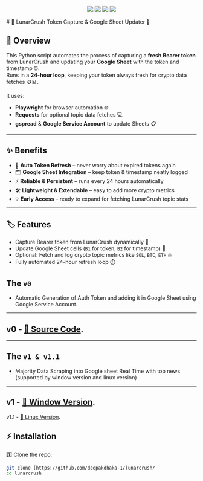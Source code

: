 <p align="center">
  <img src="https://img.shields.io/badge/Python-3.10-blue?logo=python&logoColor=white" />
  <img src="https://img.shields.io/badge/Lunar-crush-purple" />
  <img src="https://img.shields.io/badge/Google-SheetAutomation-17A2B8?logo=gnometerminal&logoColor=white" />
  <img src="https://img.shields.io/badge/Status-Active-brightgreen" />
</p>
# 🚀 LunarCrush Token Capture & Google Sheet Updater 💎

## 🌟 Overview
This Python script automates the process of capturing a **fresh Bearer token** from LunarCrush and updating your **Google Sheet** with the token and timestamp ⏰.  
Runs in a **24-hour loop**, keeping your token always fresh for crypto data fetches 🪙📊.

It uses:  
- **Playwright** for browser automation 🌐  
- **Requests** for optional topic data fetches 💻  
- **gspread** & **Google Service Account** to update Sheets 📋  

---

## ✨ Benefits
- 🔄 **Auto Token Refresh** – never worry about expired tokens again  
- 🗂️ **Google Sheet Integration** – keep token & timestamp neatly logged  
- ⚡ **Reliable & Persistent** – runs every 24 hours automatically  
- 🛠️ **Lightweight & Extendable** – easy to add more crypto metrics  
- 💡 **Early Access** – ready to expand for fetching LunarCrush topic stats  

---

## 🏷️ Features
- Capture Bearer token from LunarCrush dynamically 🎯  
- Update Google Sheet cells (`B1` for token, `B2` for timestamp) 📝  
- Optional: Fetch and log crypto topic metrics like `SOL`, `BTC`, `ETH` 🔥  
- Fully automated 24-hour refresh loop ⏱️  

## The `v0`
- Automatic Generation of Auth Token and adding it in Google Sheet using Google Service Account.
---
v0 -  [📁 Source Code](https://github.com/deepakdhaka-1/lunarcrush/blob/main/v0).
---
---
## The `v1 & v1.1`
- Majority Data Scraping into Google sheet Real Time with top news (supported by window version and linux version)
---
v1 -  [📁 Window Version](https://github.com/deepakdhaka-1/lunarcrush/blob/main/v1.py).
---
v1.1 -  [📁 Linux Version](https://github.com/deepakdhaka-1/lunarcrush/blob/main/v1.1.py).

## ⚡ Installation
1️⃣ Clone the repo:
```bash
git clone [https://github.com/deepakdhaka-1/lunarcrush/
cd lunarcrush
```
